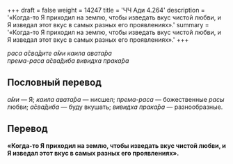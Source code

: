 +++
draft = false
weight = 14247
title = 'ЧЧ Ади 4.264'
description = '«Когда-то Я приходил на землю, чтобы изведать вкус чистой любви, и Я изведал этот вкус в самых разных его проявлениях».'
summary = '«Когда-то Я приходил на землю, чтобы изведать вкус чистой любви, и Я изведал этот вкус в самых разных его проявлениях».'
+++

_раса а̄сва̄дите а̄ми каила авата̄ра  
према-раса а̄сва̄диба вивидха прака̄ра_

## Пословный перевод

_а̄ми_ — Я; _каила_ _авата̄ра_ — нисшел; _према_\-_раса_ — божественные _расы_ любви; _а̄сва̄диба_ — буду вкушать; _вивидха_ _прака̄ра_ — разнообразные.

## Перевод

**«Когда-то Я приходил на землю, чтобы изведать вкус чистой любви, и Я изведал этот вкус в самых разных его проявлениях».**
